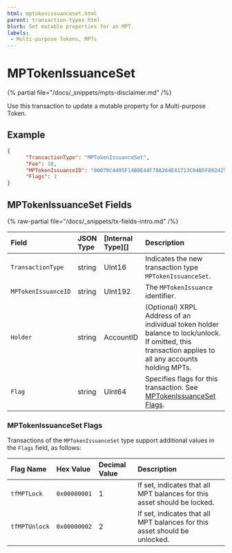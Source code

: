 ```yaml
---
html: mptokenissuanceset.html
parent: transaction-types.html
blurb: Set mutable properties for an MPT.
labels:
 - Multi-purpose Tokens, MPTs
---
```

# MPTokenIssuanceSet

{% partial file="/docs/_snippets/mpts-disclaimer.md" /%}

Use this transaction to update a mutable property for a Multi-purpose Token.

## Example

```json 
{
      "TransactionType": "MPTokenIssuanceSet",
      "Fee": 10,
      "MPTokenIssuanceID": "00070C4495F14B0E44F78A264E41713C64B5F89242540EE255534400000000000000",
      "Flags": 1
}
```

## MPTokenIssuanceSet Fields

{% raw-partial file="/docs/_snippets/tx-fields-intro.md" /%}

| Field              | JSON Type           | [Internal Type][] | Description        |
|:-------------------|:--------------------|:------------------|:-------------------|
| `TransactionType`  | string              | UInt16            | Indicates the new transaction type `MPTokenIssuanceSet`. |
| `MPTokenIssuanceID`| string              | UInt192           | The `MPTokenIssuance` identifier. |
| `Holder`    | string              | AccountID         | (Optional) XRPL Address of an individual token holder balance to lock/unlock. If omitted, this transaction applies to all any accounts holding MPTs. |
| `Flag`             | string               | UInt64           | Specifies flags for this transaction. See [MPTokenIssuanceSet Flags](#mptokenissuanceset-flags). |

### MPTokenIssuanceSet Flags

Transactions of the `MPTokenIssuanceSet` type support additional values in the `Flags` field, as follows:

| Flag Name          | Hex Value    | Decimal Value | Description                   |
|:-------------------|:-------------|:--------------|:------------------------------|
| `tfMPTLock`        | `0x00000001`     | 1             | If set, indicates that all MPT balances for this asset should be locked. |
| `tfMPTUnlock`      | `0x00000002`     | 2             | If set, indicates that all MPT balances for this asset should be unlocked. |
